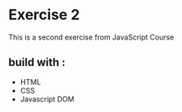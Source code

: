 # Exercise 2

This is a second exercise from JavaScript Course

## build with :

- HTML
- CSS
- Javascript DOM
